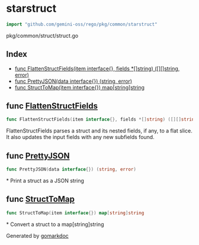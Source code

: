 <!-- Code generated by gomarkdoc. DO NOT EDIT -->

# starstruct

```go
import "github.com/gemini-oss/rego/pkg/common/starstruct"
```

pkg/common/struct/struct.go

## Index

- [func FlattenStructFields\(item interface\{\}, fields \*\[\]string\) \(\[\]\[\]string, error\)](<#FlattenStructFields>)
- [func PrettyJSON\(data interface\{\}\) \(string, error\)](<#PrettyJSON>)
- [func StructToMap\(item interface\{\}\) map\[string\]string](<#StructToMap>)


<a name="FlattenStructFields"></a>
## func [FlattenStructFields](<https://github.com/gemini-oss/rego/blob/main/pkg/common/starstruct/struct.go#L86>)

```go
func FlattenStructFields(item interface{}, fields *[]string) ([][]string, error)
```

FlattenStructFields parses a struct and its nested fields, if any, to a flat slice. It also updates the input fields with any new subfields found.

<a name="PrettyJSON"></a>
## func [PrettyJSON](<https://github.com/gemini-oss/rego/blob/main/pkg/common/starstruct/struct.go#L16>)

```go
func PrettyJSON(data interface{}) (string, error)
```

\* Print a struct as a JSON string

<a name="StructToMap"></a>
## func [StructToMap](<https://github.com/gemini-oss/rego/blob/main/pkg/common/starstruct/struct.go#L31>)

```go
func StructToMap(item interface{}) map[string]string
```

\* Convert a struct to a map\[string\]string

Generated by [gomarkdoc](<https://github.com/princjef/gomarkdoc>)
